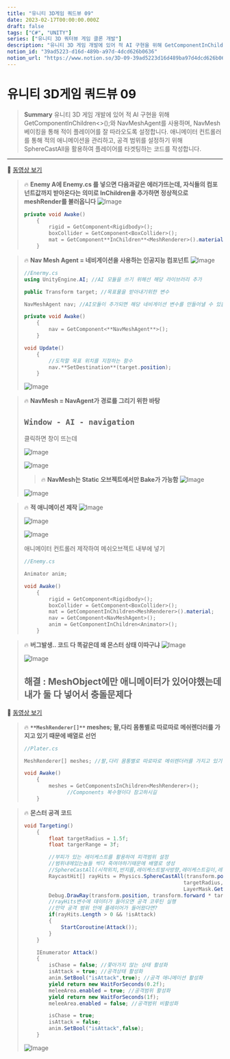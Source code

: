 ```yaml
---
title: "유니티 3D게임 쿼드뷰 09"
date: 2023-02-17T00:00:00.000Z
draft: false
tags: ["C#", "UNITY"]
series: ["유니티 3D 쿼터뷰 게임 클론 개발"]
description: "유니티 3D 게임 개발에 있어 적 AI 구현을 위해 GetComponentInChildren<>();와 NavMeshAgent를 사용하며, NavMesh 베이킹을 통해 적이 플레이어를 잘 따라오도록 설정합니다. 애니메이터 컨트롤러를 통해 적의 애니메이션을 관리하고, 공격 범위를 설정하기 위해 SphereCastAll을 활용하여 플레이어를 타겟팅하는 코드를 작성합니다."
notion_id: "39ad5223-d16d-489b-a97d-4dcd626b0636"
notion_url: "https://www.notion.so/3D-09-39ad5223d16d489ba97d4dcd626b0636"
---
```


# 유니티 3D게임 쿼드뷰 09

> **Summary**
> 유니티 3D 게임 개발에 있어 적 AI 구현을 위해 GetComponentInChildren<>();와 NavMeshAgent를 사용하며, NavMesh 베이킹을 통해 적이 플레이어를 잘 따라오도록 설정합니다. 애니메이터 컨트롤러를 통해 적의 애니메이션을 관리하고, 공격 범위를 설정하기 위해 SphereCastAll을 활용하여 플레이어를 타겟팅하는 코드를 작성합니다.

---

🎥 [동영상 보기](https://www.youtube.com/watch?v=FBY_cmtCNHw&list=PLO-mt5Iu5TeYkrBzWKuTCl6IUm_bA6BKy&index=11)

> 🔥 **Enemy A에 Enemy.cs 를 넣으면 다음과같은 에러가뜨는데,  자식들의 컴포넌트값까지 받아온다는 의미로 InChildren을 추가하면 정상적으로 meshRender를 불러옵니다**
> ![Image](image_193e45eb247b.png)
>
> ```c#
> private void Awake()
>     {
>         rigid = GetComponent<Rigidbody>();
>         boxCollider = GetComponent<BoxCollider>();
>         mat = GetComponent**InChildren**<MeshRenderer>().material;
>     }
> ```
>
>

> 🔥 **Nav Mesh Agent = 네비게이션을 사용하는 인공지능 컴포넌트**
> ![Image](image_236775088ff9.png)
>
> ```c#
> //Enermy.cs
> using UnityEngine.AI; //AI 모듈을 쓰기 위해선 해당 라이브러리 추가
>
> public Transform target; //목표물을 받아내기위한 변수
>
> NavMeshAgent nav; //AI모듈이 추가되면 해당 네비게이션 변수를 만들어낼 수 있음
> ```
>
> ```c#
> private void Awake()
>     {
>         nav = GetComponent<**NavMeshAgent**>();
>     }
>
> void Update()
>     {
>         //도착할 목표 위치를 지정하는 함수
>         nav.**SetDestination**(target.position);
>     }
> ```
>
> ![Image](image_96fa7dfe5b06.png)
>
>

> 🔥 **NavMesh = NavAgent가 경로를 그리기 위한 바탕**
>
> ## `Window - AI - navigation`
>
>
> 클릭하면 창이 뜨는데
>
> ![Image](image_2281ddadbe6f.png)
>
> ![Image](image_573604ea66ac.png)
>
> > 🔥 **NavMesh는 Static 오브젝트에서만 Bake가 가능함**
> > ![Image](image_f3503215e2f3.png)
> >
> >
>
> ![Image](image_2a4acaf8f686.png)
>
>

> 🔥 **적 애니메이션 제작**
> ![Image](image_9569f4410b6d.png)
>
> ![Image](image_50927b567071.png)
>
> ![Image](image_bd7d94bc40e0.png)
>
> 애니메이터 컨트롤러 제작하여 메쉬오브젝트 내부에 넣기
>
> ```c#
> //Enemy.cs
>
> Animator anim;
>
> void Awake()
>     {
>         rigid = GetComponent<Rigidbody>();
>         boxCollider = GetComponent<BoxCollider>();
>         mat = GetComponentInChildren<MeshRenderer>().material;
>         nav = GetComponent<NavMeshAgent>();
>         anim = GetComponentInChildren<Animator>();
>     }
> ```
>
>

> 🔥 **버그발생.. 코드 다 똑같은데 왜 몬스터 상태 이따구냐**
> ![Image](image_defa45a73afc.png)
>
> ![Image](image_ef47a1e97112.png)
>
> ## 해결 : MeshObject에만 애니메이터가 있어야했는데 내가 둘 다 넣어서 충돌문제다
>
>

🎥 [동영상 보기](https://www.youtube.com/watch?v=LUnZHdcOe_M)

> 🔥 **`**MeshRenderer[]**` meshes;
팔,다리 몸통별로 따로따로 메쉬렌더러를 가지고 있기 때문에 배열로 선언**
> ```c#
> //Plater.cs
>
> MeshRenderer[] meshes; //팔,다리 몸통별로 따로따로 메쉬렌더러를 가지고 있기 때문에 배열로 선언
>
> void Awake()
>     {
>         meshes = GetComponentsInChildren<MeshRenderer>();
> 				//Components 복수형이다 참고하시길
>     }
> ```
>
>

> 🔥 **몬스터 공격 코드**
> ```c#
> void Targeting()
>     {
>         float targetRadius = 1.5f;
>         float targerRange = 3f;
>
>         //부피가 있는 레이케스트를 활용하여 피격범위 설정
>         //범위내에있는놈들 싹다 죽여야하기때문에 배열로 생성
>         //SphereCastAll(시작위치,반지름,레이케스트발사방향,레이케스트길이,레이어마스크) 구체모양의 레이캐스팅
>         RaycastHit[] rayHits = Physics.SphereCastAll(transform.position, 
>                                                     targetRadius,transform.forward,targerRange,
>                                                     LayerMask.GetMask("Player"));
>         Debug.DrawRay(transform.position, transform.forward * targerRange,Color.green);
>         //rayHits변수에 데이터가 들어오면 공격 코루틴 실행
>         //만약 공격 범위 안에 플레이어가 들어왔다면?
>         if(rayHits.Length > 0 && !isAttack)
>         {
>             StartCoroutine(Attack());
>         }
>     }
>
>     IEnumerator Attack()
>     {
>         isChase = false; //쫓아가지 않는 상태 활성화
>         isAttack = true; //공격상태 활성화
>         anim.SetBool("isAttack",true); //공격 애니메이션 활성화
>         yield return new WaitForSeconds(0.2f);
>         meleeArea.enabled = true; //공격범위 활성화
>         yield return new WaitForSeconds(1f);
>         meleeArea.enabled = false; //공격범위 비활성화
>
>         isChase = true;
>         isAttack = false;
>         anim.SetBool("isAttack",false);
>     }
> ```
>
> ![Image](image_b27a43cf07fe.png)
>
>

